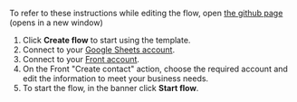 To refer to these instructions while editing the flow, open [the github page](https://github.com/ot4i/app-connect-templates/blob/main/resources/markdown/Create%20a%20message%20in%20Front%20for%20each%20new%20contact%20added%20to%20Front%20from%20a%20sheet%20in%20Google%20Sheets_instructions) (opens in a new window)
1. Click **Create flow** to start using the template.
1. Connect to your [Google Sheets account](http://ibm.biz/aasgsheets).
1. Connect to your [Front account](http://ibm.biz/appconnect-front).
1. On the Front "Create contact" action, choose the required account and edit the information to meet your business needs.
1. To start the flow, in the banner click **Start flow**.
